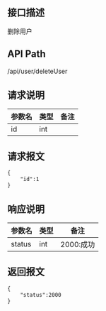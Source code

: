 ## 接口描述
删除用户
## API Path
/api/user/deleteUser
## 请求说明
|参数名   |类型    |备注             |
|---------|--------|-----------------|
|id       |int     |                 |
## 请求报文
    {
    	"id":1
    }
## 响应说明
|参数名   |类型    |备注             |
|---------|--------|-----------------|
|status   |int     |2000:成功        |
## 返回报文
	{
		"status":2000	
	}
